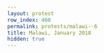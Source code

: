 ```yaml
---
layout: protest
row_index: 460
permalink: protests/malawi--6
title: Malawi, January 2018
hidden: true
---
```

